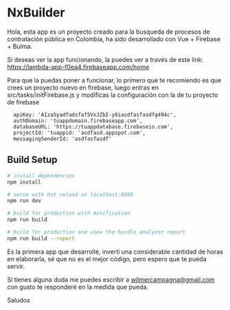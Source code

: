 # NxBuilder

Hola, esta app es un proyecto creado para la busqueda de procesos de contratación pública en Colombia, ha sido desarrollado con Vue + Firebase + Bulma.

Si deseas ver la app funcionando, la puedes ver a través de este link: https://lambda-app-f0ea4.firebaseapp.com/home 

Para que la puedas poner a funcionar, lo primero que te recomiendo es que crees un proyecto nuevo en firebase, luego entras en src/tasks/initFirebase.js y modificas la configuración con la de tu proyecto de firebase
```
  apiKey: 'AIzaSyadfadsfaf5VxJZbI-y8iasdfasfasdfg494c',
  authDomain: 'tuappdomain.firebaseapp.com',
  databaseURL: 'https://tuappdatabase.firebaseio.com',
  projectId: 'tuappid: 'asdfasd.appspot.com',
  messagingSenderId: 'asdfasfasdf'
```
## Build Setup

``` bash
# install dependencies
npm install

# serve with hot reload at localhost:8080
npm run dev

# build for production with minification
npm run build

# build for production and view the bundle analyzer report
npm run build --report
```

Es la primera app que desarrollé, invertí una considerable cantidad de horas en elaborarla, sé que no es el mejor código, pero espero que te pueda servir.

Si tienes alguna duda me puedes escribir a wilmercampagna@gmail.com con gusto te responderé en la medida que pueda.

Saludos
